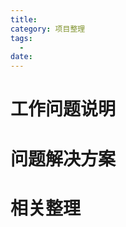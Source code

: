 ```yaml
---
title: 
category: 项目整理
tags:
  - 
date: 
---
```


<!--
title: 目标名称
category: 项目整理
tags: 标签列表
	- 标签一
	- 标签二
date: 创建日期
-->


# 工作问题说明

# 问题解决方案

# 相关整理
